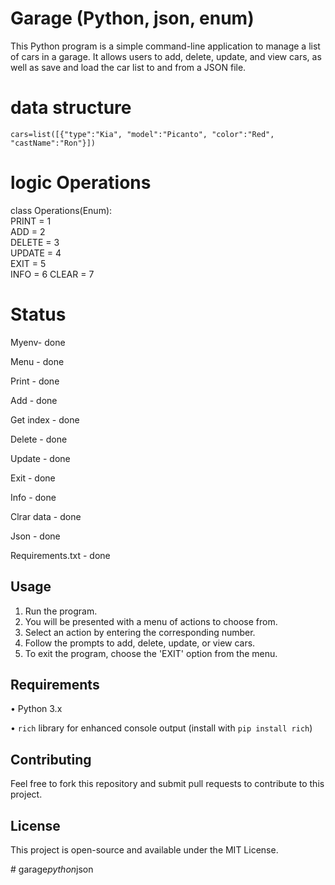 # Garage (Python, json, enum)  

This Python program is a simple command-line application to manage a list of cars in a garage. It allows users to add, delete, update, and view cars, as well as save and load the car list to and from a JSON file.

# data structure
    cars=list([{"type":"Kia", "model":"Picanto", "color":"Red", "castName":"Ron"}])


# logic Operations
class Operations(Enum):  
    PRINT = 1  
    ADD = 2  
    DELETE = 3  
    UPDATE = 4  
    EXIT = 5  
    INFO = 6 
    CLEAR = 7 

# Status
Myenv- done   

Menu - done

Print - done 

Add - done  

Get index - done  

Delete - done

Update - done

Exit - done

Info - done

Clrar data - done  

Json - done    

Requirements.txt - done

## Usage

1. Run the program.
2. You will be presented with a menu of actions to choose from.
3. Select an action by entering the corresponding number.
4. Follow the prompts to add, delete, update, or view cars.
5. To exit the program, choose the 'EXIT' option from the menu.

## Requirements

•  Python 3.x

•  `rich` library for enhanced console output (install with `pip install rich`)


## Contributing

Feel free to fork this repository and submit pull requests to contribute to this project.

## License

This project is open-source and available under the MIT License.

#   g a r a g e _ p y t h o n _ j s o n 
 
 
